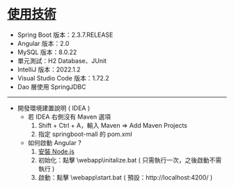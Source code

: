 # [使用技術](https://hackmd.io/@KfriURWvR1OWM2V5ZWsnQA/S1XVhnkY5)
* Spring Boot 版本：2.3.7.RELEASE
* Angular 版本：2.0
* MySQL 版本：8.0.22
* 單元測試：H2 Database、JUnit
* IntelliJ 版本：2022.1.2
* Visual Studio Code 版本：1.72.2
* Dao 層使用 SpringJDBC
---
* 開發環境建置說明 ( IDEA )
  * 若 IDEA 右側沒有 Maven 選項
    1. Shift + Ctrl + A，輸入 Maven => Add Maven Projects
    2. 指定 springboot-mall 的 pom.xml
  * 如何啟動 Angular ?
    1. [安裝 Node.js](https://nodejs.org/zh-tw/)
    2. 初始化：點擊 \webapp\initalize.bat ( 只需執行一次，之後啟動不需執行 )
    3. 啟動：點擊 \webapp\start.bat ( 預設：http://localhost:4200/ )
